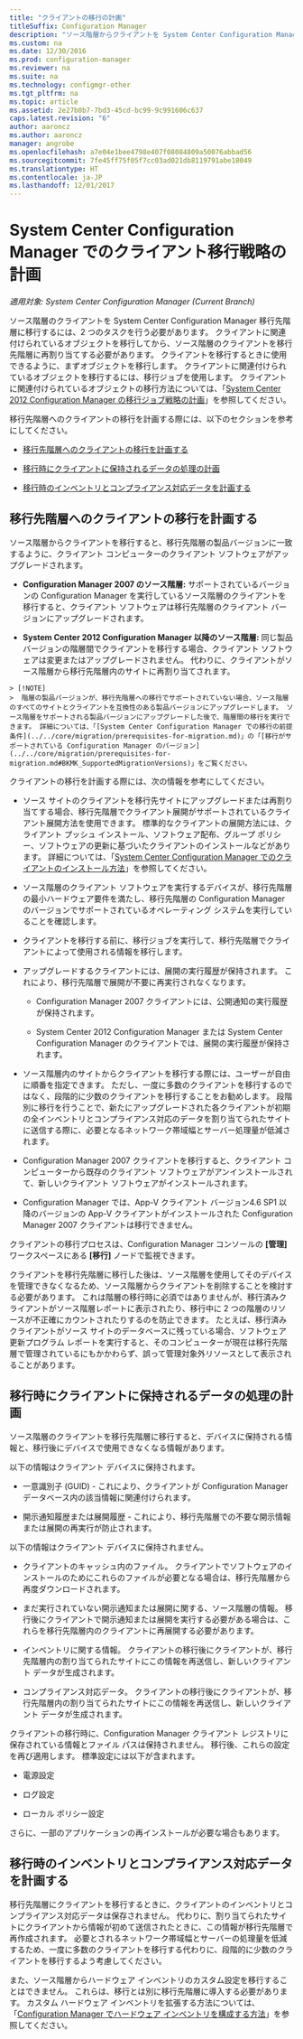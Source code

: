 ```yaml
---
title: "クライアントの移行の計画"
titleSuffix: Configuration Manager
description: "ソース階層からクライアントを System Center Configuration Manager の移行先階層に移行するタスクについて説明します。"
ms.custom: na
ms.date: 12/30/2016
ms.prod: configuration-manager
ms.reviewer: na
ms.suite: na
ms.technology: configmgr-other
ms.tgt_pltfrm: na
ms.topic: article
ms.assetid: 2e27b0b7-7bd3-45cd-bc99-9c991606c637
caps.latest.revision: "6"
author: aaroncz
ms.author: aaroncz
manager: angrobe
ms.openlocfilehash: a7e04e1bee4798e407f08084809a50076abbad56
ms.sourcegitcommit: 7fe45ff75f05f7cc03ad021db8119791abe18049
ms.translationtype: HT
ms.contentlocale: ja-JP
ms.lasthandoff: 12/01/2017
---
```

# <a name="plan-a-client-migration-strategy-in-system-center-configuration-manager"></a>System Center Configuration Manager でのクライアント移行戦略の計画

*適用対象: System Center Configuration Manager (Current Branch)*

ソース階層のクライアントを System Center Configuration Manager 移行先階層に移行するには、2 つのタスクを行う必要があります。 クライアントに関連付けられているオブジェクトを移行してから、ソース階層のクライアントを移行先階層に再割り当てする必要があります。 クライアントを移行するときに使用できるように、まずオブジェクトを移行します。 クライアントに関連付けられているオブジェクトを移行するには、移行ジョブを使用します。 クライアントに関連付けられているオブジェクトの移行方法については、「[System Center 2012 Configuration Manager の移行ジョブ戦略の計画](../../core/migration/planning-a-migration-job-strategy.md)」を参照してください。  

 移行先階層へのクライアントの移行を計画する際には、以下のセクションを参考にしてください。  

-   [移行先階層へのクライアントの移行を計画する](#Planning_for_Client_Agent_Migration)  

-   [移行時にクライアントに保持されるデータの処理の計画](#Planning_for_Client_Data_Migration)  

-   [移行時のインベントリとコンプライアンス対応データを計画する](#Planning_for_Inventory_data_migration)  

##  <a name="Planning_for_Client_Agent_Migration"></a> 移行先階層へのクライアントの移行を計画する  
 ソース階層からクライアントを移行すると、移行先階層の製品バージョンに一致するように、クライアント コンピューターのクライアント ソフトウェアがアップグレードされます。  

-   **Configuration Manager 2007 のソース階層:** サポートされているバージョンの Configuration Manager を実行しているソース階層のクライアントを移行すると、クライアント ソフトウェアは移行先階層のクライアント バージョンにアップグレードされます。  

-    **System Center 2012 Configuration Manager 以降のソース階層:** 同じ製品バージョンの階層間でクライアントを移行する場合、クライアント ソフトウェアは変更またはアップグレードされません。 代わりに、クライアントがソース階層から移行先階層内のサイトに再割り当てされます。  

    > [!NOTE]  
    >  階層の製品バージョンが、移行先階層への移行でサポートされていない場合、ソース階層のすべてのサイトとクライアントを互換性のある製品バージョンにアップグレードします。 ソース階層をサポートされる製品バージョンにアップグレードした後で、階層間の移行を実行できます。 詳細については、「[System Center Configuration Manager での移行の前提条件](../../core/migration/prerequisites-for-migration.md)」の「[移行がサポートされている Configuration Manager のバージョン](../../core/migration/prerequisites-for-migration.md#BKMK_SupportedMigrationVersions)」をご覧ください。  

クライアントの移行を計画する際には、次の情報を参考にしてください。  

-   ソース サイトのクライアントを移行先サイトにアップグレードまたは再割り当てする場合、移行先階層でクライアント展開がサポートされているクライアント展開方法を使用できます。 標準的なクライアントの展開方法には、クライアント プッシュ インストール、ソフトウェア配布、グループ ポリシー、ソフトウェアの更新に基づいたクライアントのインストールなどがあります。 詳細については、「[System Center Configuration Manager でのクライアントのインストール方法](../../core/clients/deploy/plan/client-installation-methods.md)」を参照してください。  

-   ソース階層のクライアント ソフトウェアを実行するデバイスが、移行先階層の最小ハードウェア要件を満たし、移行先階層の Configuration Manager のバージョンでサポートされているオペレーティング システムを実行していることを確認します。  

-   クライアントを移行する前に、移行ジョブを実行して、移行先階層でクライアントによって使用される情報を移行します。  

-   アップグレードするクライアントには、展開の実行履歴が保持されます。 これにより、移行先階層で展開が不要に再実行されなくなります。  

    -   Configuration Manager 2007 クライアントには、公開通知の実行履歴が保持されます。  

    -   System Center 2012 Configuration Manager または System Center Configuration Manager のクライアントでは、展開の実行履歴が保持されます。  

-   ソース階層内のサイトからクライアントを移行する際には、ユーザーが自由に順番を指定できます。 ただし、一度に多数のクライアントを移行するのではなく、段階的に少数のクライアントを移行することをお勧めします。 段階別に移行を行うことで、新たにアップグレードされた各クライアントが初期の全インベントリとコンプライアンス対応のデータを割り当てられたサイトに送信する際に、必要となるネットワーク帯域幅とサーバー処理量が低減されます。  

-   Configuration Manager 2007 クライアントを移行すると、クライアント コンピューターから既存のクライアント ソフトウェアがアンインストールされて、新しいクライアント ソフトウェアがインストールされます。  

-   Configuration Manager では、App-V クライアント バージョン4.6 SP1 以降のバージョンの App-V クライアントがインストールされた Configuration Manager 2007 クライアントは移行できません。  

クライアントの移行プロセスは、Configuration Manager コンソールの **[管理]** ワークスペースにある **[移行]** ノードで監視できます。  

クライアントを移行先階層に移行した後は、ソース階層を使用してそのデバイスを管理できなくなるため、ソース階層からクライアントを削除することを検討する必要があります。 これは階層の移行時に必須ではありませんが、移行済みクライアントがソース階層レポートに表示されたり、移行中に 2 つの階層のリソースが不正確にカウントされたりするのを防止できます。 たとえば、移行済みクライアントがソース サイトのデータベースに残っている場合、ソフトウェア更新プログラム レポートを実行すると、そのコンピューターが現在は移行先階層で管理されているにもかかわらず、誤って管理対象外リソースとして表示されることがあります。  

##  <a name="Planning_for_Client_Data_Migration"></a> 移行時にクライアントに保持されるデータの処理の計画  
ソース階層のクライアントを移行先階層に移行すると、デバイスに保持される情報と、移行後にデバイスで使用できなくなる情報があります。  

以下の情報はクライアント デバイスに保持されます。  

-   一意識別子 (GUID) - これにより、クライアントが Configuration Manager データベース内の該当情報に関連付けられます。  

-   開示通知履歴または展開履歴 - これにより、移行先階層での不要な開示情報または展開の再実行が防止されます。  

以下の情報はクライアント デバイスに保持されません。  

-   クライアントのキャッシュ内のファイル。 クライアントでソフトウェアのインストールのためにこれらのファイルが必要となる場合は、移行先階層から再度ダウンロードされます。  

-   まだ実行されていない開示通知または展開に関する、ソース階層の情報。 移行後にクライアントで開示通知または展開を実行する必要がある場合は、これらを移行先階層内のクライアントに再展開する必要があります。  

-   インベントリに関する情報。 クライアントの移行後にクライアントが、移行先階層内の割り当てられたサイトにこの情報を再送信し、新しいクライアント データが生成されます。  

-   コンプライアンス対応データ。 クライアントの移行後にクライアントが、移行先階層内の割り当てられたサイトにこの情報を再送信し、新しいクライアント データが生成されます。  

クライアントの移行時に、Configuration Manager クライアント レジストリに保存されている情報とファイル パスは保持されません。 移行後、これらの設定を再び適用します。 標準設定には以下が含まれます。  

-   電源設定  

-   ログ設定  

-   ローカル ポリシー設定  

さらに、一部のアプリケーションの再インストールが必要な場合もあります。  

##  <a name="Planning_for_Inventory_data_migration"></a> 移行時のインベントリとコンプライアンス対応データを計画する  
移行先階層にクライアントを移行するときに、クライアントのインベントリとコンプライアンス対応データは保存されません。 代わりに、割り当てられたサイトにクライアントから情報が初めて送信されたときに、この情報が移行先階層で再作成されます。 必要とされるネットワーク帯域幅とサーバーの処理量を低減するため、一度に多数のクライアントを移行する代わりに、段階的に少数のクライアントを移行するよう考慮してください。  

 また、ソース階層からハードウェア インベントリのカスタム設定を移行することはできません。 これらは、移行とは別に移行先階層に導入する必要があります。 カスタム ハードウェア インベントリを拡張する方法については、「[Configuration Manager でハードウェア インベントリを構成する方法](../../core/clients/manage/inventory/configure-hardware-inventory.md)」を参照してください。  
